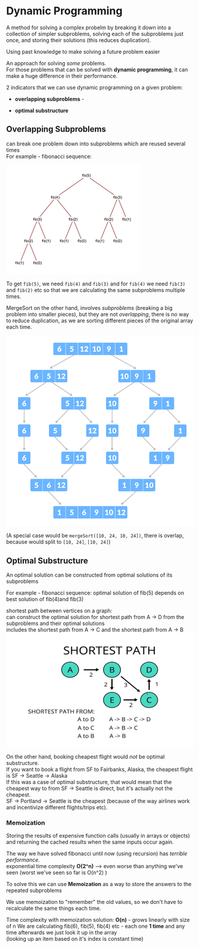 # Dynamic Programming
A method for solving a complex probelm by breaking it down into a collection of simpler subproblems, solving each of the subproblems just once, and storing their solutions (this reduces duplication).  

Using past knowledge to make solving a future problem easier

An approach for solving _some_ problems.  
For those problems that can be solved with __dynamic programming__, it can make a huge difference in their performance.

2 indicators that we can use dynamic programming on a given problem:

- **overlapping subproblems** - 

- **optimal substructure**

## Overlapping Subproblems
can break one problem down into subproblems which are reused several times  
For example - fibonacci sequence:

<img src="fib-tree.png" alt="visual of tree data structure">

To get `fib(5)`, we need `fib(4)` and `fib(3)` and for `fib(4)` we need `fib(3)` and `fib(2)` etc so that we are calculating the same subproblems multiple times.

MergeSort on the other hand, involves _subproblems_ (breaking a big problem into smaller pieces), but they are not _overlapping_, there is no way to reduce duplication, as we are sorting different pieces of the original array each time.

<img src="merge-sort-example.png" alt="visual of tree data structure">

(A special case would be `mergeSort([10, 24, 10, 24])`, there is overlap, because would split to `[10, 24]`, `[10, 24]`)

## Optimal Substructure
An optimal solution can be constructed from optimal solutions of its subproblems  

For example - fibonacci sequence:
optimal solution of fib(5) depends on best solution of fib(4)and fib(3)  

shortest path between vertices on a graph:  
can construct the optimal solution for shortest path from A -> D from the subproblems and their optimal solutions  
includes the shortest path from A -> C 
and the shortest path from A -> B 
<img src="shortest-path.png" alt="visual of tree data structure">

On the other hand, booking cheapest flight would _not_ be optimal substructure.  
If you want to book a flight from SF to Fairbanks, Alaska, the cheapest flight is SF -> Seattle -> Alaska  
If this was a case of optimal substructure, that would mean that the cheapest way to from SF -> Seattle is direct, but it's actually not the cheapest.  
SF -> Portland -> Seattle is the cheapest (because of the way airlines work and incentivize different flights/trips etc).

### Memoization
Storing the results of expensive function calls (usually in arrays or objects) and returning the cached results when the same inputs occur again.

The way we have solved fibonacci until now (using recursion) has _terrible performance_.  
exponential time complexity __O(2^n)__ --> even worse than anything we've seen (worst we've seen so far is O(n^2) )

To solve this we can use __Memoization__ as a way to store the answers to the repeated subproblems

We use memoization to "remember" the old values, so we don't have to recalculate the same things each time.  

Time complexity with memoization solution: __O(n)__ - grows linearly with size of n 
We are calculating fib(6), fib(5), fib(4) etc - each one __1 time__ and any time afterwards we just look it up in the array   
(looking up an item based on it's index is constant time)

 
